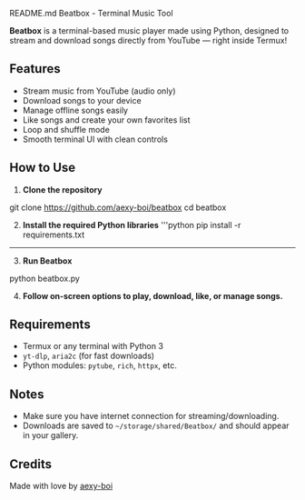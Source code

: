 README.md
Beatbox - Terminal Music Tool

**Beatbox** is a terminal-based music player made using Python, designed to stream and download songs directly from YouTube — right inside Termux!

## Features

- Stream music from YouTube (audio only)
- Download songs to your device
- Manage offline songs easily
- Like songs and create your own favorites list
- Loop and shuffle mode
- Smooth terminal UI with clean controls

## How to Use

1. **Clone the repository**

git clone https://github.com/aexy-boi/beatbox
cd beatbox

2. **Install the required Python libraries**
'''python
pip install -r requirements.txt
___

3. **Run Beatbox**

python beatbox.py

4. **Follow on-screen options to play, download, like, or manage songs.**

## Requirements

- Termux or any terminal with Python 3
- `yt-dlp`, `aria2c` (for fast downloads)
- Python modules: `pytube`, `rich`, `httpx`, etc.

## Notes

- Make sure you have internet connection for streaming/downloading.
- Downloads are saved to `~/storage/shared/Beatbox/` and should appear in your gallery.

## Credits

Made with love by [aexy-boi](https://github.com/aexy-boi)
